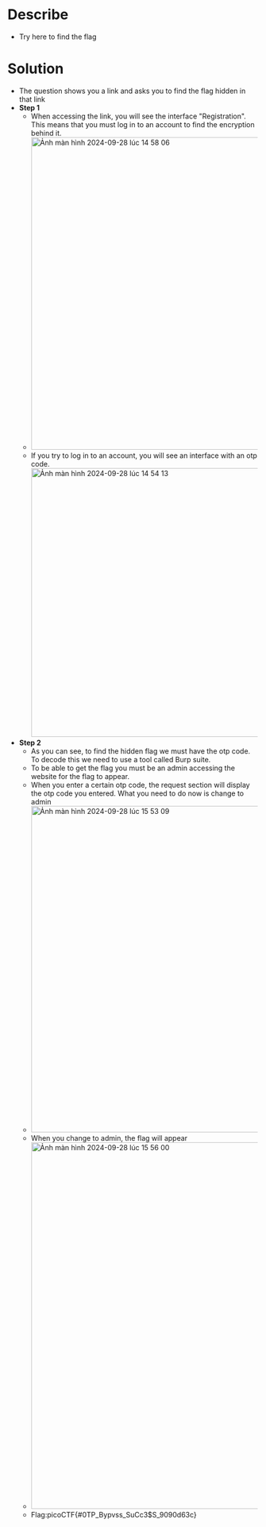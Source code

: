 # Describe
- Try here to find the flag
# Solution
- The question shows you a link and asks you to find the flag hidden in that link
- **Step 1**
   - When accessing the link, you will see the interface "Registration". This means that you must log in to an account to find the encryption behind it.
   - <img width="629" alt="Ảnh màn hình 2024-09-28 lúc 14 58 06" src="https://github.com/user-attachments/assets/601703de-a9cb-444a-8cc3-f268cb20c3a6">
   - If you try to log in to an account, you will see an interface with an otp code. <img width="541" alt="Ảnh màn hình 2024-09-28 lúc 14 54 13" src="https://github.com/user-attachments/assets/edbb1d27-5e87-4719-aad7-468891c2ebff">
- **Step 2**
   - As you can see, to find the hidden flag we must have the otp code. To decode this we need to use a tool called Burp suite.
   - To be able to get the flag you must be an admin accessing the website for the flag to appear.
   - When you enter a certain otp code, the request section will display the otp code you entered. What you need to do now is change to admin
   - <img width="657" alt="Ảnh màn hình 2024-09-28 lúc 15 53 09" src="https://github.com/user-attachments/assets/d2f71431-a846-455e-9bf4-f04f77dd8fc3">
   - When you change to admin, the flag will appear
   - <img width="738" alt="Ảnh màn hình 2024-09-28 lúc 15 56 00" src="https://github.com/user-attachments/assets/8914d48f-1b24-43dd-a1d1-7e6395a8d95d">
   - Flag:picoCTF{#0TP_Bypvss_SuCc3$S_9090d63c}
